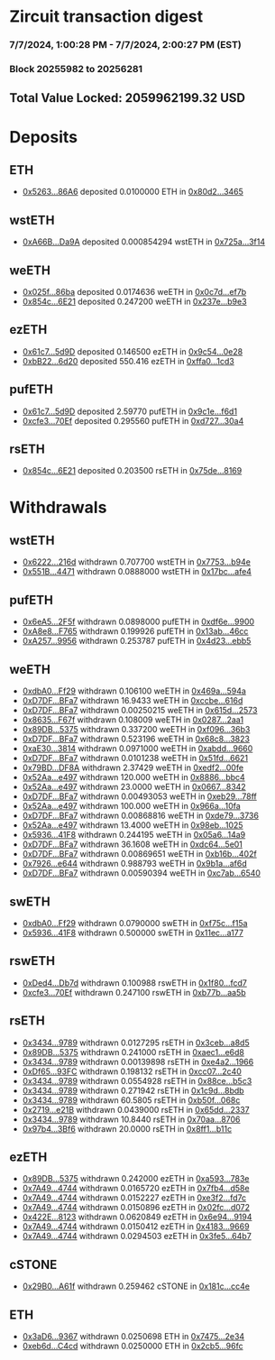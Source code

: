 # Zircuit transaction digest
### 7/7/2024, 1:00:28 PM - 7/7/2024, 2:00:27 PM (EST)
### Block 20255982 to 20256281

## Total Value Locked: 2059962199.32 USD

# Deposits
## ETH
- [0x5263...86A6](https://etherscan.io/address/0x5263Df92dda10a97866e3A474b9C4aEd6A8786A6) deposited 0.0100000 ETH in [0x80d2...3465](https://etherscan.io/tx/0x5263Df92dda10a97866e3A474b9C4aEd6A8786A6)
## wstETH
- [0xA66B...Da9A](https://etherscan.io/address/0xA66Bc54e822B6b429Cf5b573F8B75Ca172a3Da9A) deposited 0.000854294 wstETH in [0x725a...3f14](https://etherscan.io/tx/0xA66Bc54e822B6b429Cf5b573F8B75Ca172a3Da9A)
## weETH
- [0x025f...86ba](https://etherscan.io/address/0x025f4b52478AF0849FB679eF0F3Cdf48a72786ba) deposited 0.0174636 weETH in [0x0c7d...ef7b](https://etherscan.io/tx/0x025f4b52478AF0849FB679eF0F3Cdf48a72786ba)
- [0x854c...6E21](https://etherscan.io/address/0x854c461BA1AA95Bcb3Ac11d8E902EE89983c6E21) deposited 0.247200 weETH in [0x237e...b9e3](https://etherscan.io/tx/0x854c461BA1AA95Bcb3Ac11d8E902EE89983c6E21)
## ezETH
- [0x61c7...5d9D](https://etherscan.io/address/0x61c7adA55d8b293ccfa4e7AcBf75A00709fa5d9D) deposited 0.146500 ezETH in [0x9c54...0e28](https://etherscan.io/tx/0x61c7adA55d8b293ccfa4e7AcBf75A00709fa5d9D)
- [0xbB22...6d20](https://etherscan.io/address/0xbB226555fBB98850273B10b0CF55aD2f99966d20) deposited 550.416 ezETH in [0xffa0...1cd3](https://etherscan.io/tx/0xbB226555fBB98850273B10b0CF55aD2f99966d20)
## pufETH
- [0x61c7...5d9D](https://etherscan.io/address/0x61c7adA55d8b293ccfa4e7AcBf75A00709fa5d9D) deposited 2.59770 pufETH in [0x9c1e...f6d1](https://etherscan.io/tx/0x61c7adA55d8b293ccfa4e7AcBf75A00709fa5d9D)
- [0xcfe3...70Ef](https://etherscan.io/address/0xcfe385ACF3205C6DEC746f07a45e634D486970Ef) deposited 0.295560 pufETH in [0xd727...30a4](https://etherscan.io/tx/0xcfe385ACF3205C6DEC746f07a45e634D486970Ef)
## rsETH
- [0x854c...6E21](https://etherscan.io/address/0x854c461BA1AA95Bcb3Ac11d8E902EE89983c6E21) deposited 0.203500 rsETH in [0x75de...8169](https://etherscan.io/tx/0x854c461BA1AA95Bcb3Ac11d8E902EE89983c6E21)
# Withdrawals
## wstETH
- [0x6222...216d](https://etherscan.io/address/0x62223bb2a4781c9512E5b78cEf1655D1d9cD216d) withdrawn 0.707700 wstETH in [0x7753...b94e](https://etherscan.io/tx/0x62223bb2a4781c9512E5b78cEf1655D1d9cD216d)
- [0x551B...4471](https://etherscan.io/address/0x551B8c62F961640278506b408a751CC29A3f4471) withdrawn 0.0888000 wstETH in [0x17bc...afe4](https://etherscan.io/tx/0x551B8c62F961640278506b408a751CC29A3f4471)
## pufETH
- [0x6eA5...2F5f](https://etherscan.io/address/0x6eA5267DD91f4e94b4c916BF3C9fa802cC322F5f) withdrawn 0.0898000 pufETH in [0xdf6e...9900](https://etherscan.io/tx/0x6eA5267DD91f4e94b4c916BF3C9fa802cC322F5f)
- [0xA8e8...F765](https://etherscan.io/address/0xA8e8A10aABa2b46019df6fBD37133d8D5728F765) withdrawn 0.199926 pufETH in [0x13ab...46cc](https://etherscan.io/tx/0xA8e8A10aABa2b46019df6fBD37133d8D5728F765)
- [0xA257...9956](https://etherscan.io/address/0xA25763177b45d47Fc2D941Cf8bcC1A42a8779956) withdrawn 0.253787 pufETH in [0x4d23...ebb5](https://etherscan.io/tx/0xA25763177b45d47Fc2D941Cf8bcC1A42a8779956)
## weETH
- [0xdbA0...Ff29](https://etherscan.io/address/0xdbA06C2553357D9c1E7ed4ED59F6EDccFFB7Ff29) withdrawn 0.106100 weETH in [0x469a...594a](https://etherscan.io/tx/0xdbA06C2553357D9c1E7ed4ED59F6EDccFFB7Ff29)
- [0xD7DF...BFa7](https://etherscan.io/address/0xD7DF7E085214743530afF339aFC420c7c720BFa7) withdrawn 16.9433 weETH in [0xccbe...616d](https://etherscan.io/tx/0xD7DF7E085214743530afF339aFC420c7c720BFa7)
- [0xD7DF...BFa7](https://etherscan.io/address/0xD7DF7E085214743530afF339aFC420c7c720BFa7) withdrawn 0.00250215 weETH in [0x615d...2573](https://etherscan.io/tx/0xD7DF7E085214743530afF339aFC420c7c720BFa7)
- [0x8635...F67f](https://etherscan.io/address/0x86353CCF57599Bf610Aa6902C0c961A60f93F67f) withdrawn 0.108009 weETH in [0x0287...2aa1](https://etherscan.io/tx/0x86353CCF57599Bf610Aa6902C0c961A60f93F67f)
- [0x89DB...5375](https://etherscan.io/address/0x89DBE549320B4D4926A7a309A53C0DAa22885375) withdrawn 0.337200 weETH in [0xf096...36b3](https://etherscan.io/tx/0x89DBE549320B4D4926A7a309A53C0DAa22885375)
- [0xD7DF...BFa7](https://etherscan.io/address/0xD7DF7E085214743530afF339aFC420c7c720BFa7) withdrawn 0.523196 weETH in [0x68c8...3823](https://etherscan.io/tx/0xD7DF7E085214743530afF339aFC420c7c720BFa7)
- [0xaE30...3814](https://etherscan.io/address/0xaE30C7d0D62E81F52185a97ea0496D7dA73b3814) withdrawn 0.0971000 weETH in [0xabdd...9660](https://etherscan.io/tx/0xaE30C7d0D62E81F52185a97ea0496D7dA73b3814)
- [0xD7DF...BFa7](https://etherscan.io/address/0xD7DF7E085214743530afF339aFC420c7c720BFa7) withdrawn 0.0101238 weETH in [0x51fd...6621](https://etherscan.io/tx/0xD7DF7E085214743530afF339aFC420c7c720BFa7)
- [0x79BD...DF8A](https://etherscan.io/address/0x79BD295fb9f0256a92B7d21075d34b6cAa10DF8A) withdrawn 2.37429 weETH in [0xedf2...00fe](https://etherscan.io/tx/0x79BD295fb9f0256a92B7d21075d34b6cAa10DF8A)
- [0x52Aa...e497](https://etherscan.io/address/0x52Aa899454998Be5b000Ad077a46Bbe360F4e497) withdrawn 120.000 weETH in [0x8886...bbc4](https://etherscan.io/tx/0x52Aa899454998Be5b000Ad077a46Bbe360F4e497)
- [0x52Aa...e497](https://etherscan.io/address/0x52Aa899454998Be5b000Ad077a46Bbe360F4e497) withdrawn 23.0000 weETH in [0x0667...8342](https://etherscan.io/tx/0x52Aa899454998Be5b000Ad077a46Bbe360F4e497)
- [0xD7DF...BFa7](https://etherscan.io/address/0xD7DF7E085214743530afF339aFC420c7c720BFa7) withdrawn 0.00493053 weETH in [0xeb29...78ff](https://etherscan.io/tx/0xD7DF7E085214743530afF339aFC420c7c720BFa7)
- [0x52Aa...e497](https://etherscan.io/address/0x52Aa899454998Be5b000Ad077a46Bbe360F4e497) withdrawn 100.000 weETH in [0x966a...10fa](https://etherscan.io/tx/0x52Aa899454998Be5b000Ad077a46Bbe360F4e497)
- [0xD7DF...BFa7](https://etherscan.io/address/0xD7DF7E085214743530afF339aFC420c7c720BFa7) withdrawn 0.00868816 weETH in [0xde79...3736](https://etherscan.io/tx/0xD7DF7E085214743530afF339aFC420c7c720BFa7)
- [0x52Aa...e497](https://etherscan.io/address/0x52Aa899454998Be5b000Ad077a46Bbe360F4e497) withdrawn 13.4000 weETH in [0x98eb...1025](https://etherscan.io/tx/0x52Aa899454998Be5b000Ad077a46Bbe360F4e497)
- [0x5936...41F8](https://etherscan.io/address/0x5936Efb338cEDA7b7E22fd0eC0C643167db541F8) withdrawn 0.244195 weETH in [0x05a6...14a9](https://etherscan.io/tx/0x5936Efb338cEDA7b7E22fd0eC0C643167db541F8)
- [0xD7DF...BFa7](https://etherscan.io/address/0xD7DF7E085214743530afF339aFC420c7c720BFa7) withdrawn 36.1608 weETH in [0xdc64...5e01](https://etherscan.io/tx/0xD7DF7E085214743530afF339aFC420c7c720BFa7)
- [0xD7DF...BFa7](https://etherscan.io/address/0xD7DF7E085214743530afF339aFC420c7c720BFa7) withdrawn 0.00869651 weETH in [0xb16b...402f](https://etherscan.io/tx/0xD7DF7E085214743530afF339aFC420c7c720BFa7)
- [0x7926...e644](https://etherscan.io/address/0x79264b6798D32d9DE45bb3b315649b2dCa1fe644) withdrawn 0.988793 weETH in [0x9b1a...af6d](https://etherscan.io/tx/0x79264b6798D32d9DE45bb3b315649b2dCa1fe644)
- [0xD7DF...BFa7](https://etherscan.io/address/0xD7DF7E085214743530afF339aFC420c7c720BFa7) withdrawn 0.00590394 weETH in [0xc7ab...6540](https://etherscan.io/tx/0xD7DF7E085214743530afF339aFC420c7c720BFa7)
## swETH
- [0xdbA0...Ff29](https://etherscan.io/address/0xdbA06C2553357D9c1E7ed4ED59F6EDccFFB7Ff29) withdrawn 0.0790000 swETH in [0xf75c...f15a](https://etherscan.io/tx/0xdbA06C2553357D9c1E7ed4ED59F6EDccFFB7Ff29)
- [0x5936...41F8](https://etherscan.io/address/0x5936Efb338cEDA7b7E22fd0eC0C643167db541F8) withdrawn 0.500000 swETH in [0x11ec...a177](https://etherscan.io/tx/0x5936Efb338cEDA7b7E22fd0eC0C643167db541F8)
## rswETH
- [0xDed4...Db7d](https://etherscan.io/address/0xDed43bb9246FB4a3d1a4d0cbE2B05a3E8576Db7d) withdrawn 0.100988 rswETH in [0x1f80...fcd7](https://etherscan.io/tx/0xDed43bb9246FB4a3d1a4d0cbE2B05a3E8576Db7d)
- [0xcfe3...70Ef](https://etherscan.io/address/0xcfe385ACF3205C6DEC746f07a45e634D486970Ef) withdrawn 0.247100 rswETH in [0xb77b...aa5b](https://etherscan.io/tx/0xcfe385ACF3205C6DEC746f07a45e634D486970Ef)
## rsETH
- [0x3434...9789](https://etherscan.io/address/0x34349c5569e7B846c3558961552D2202760A9789) withdrawn 0.0127295 rsETH in [0x3ceb...a8d5](https://etherscan.io/tx/0x34349c5569e7B846c3558961552D2202760A9789)
- [0x89DB...5375](https://etherscan.io/address/0x89DBE549320B4D4926A7a309A53C0DAa22885375) withdrawn 0.241000 rsETH in [0xaec1...e6d8](https://etherscan.io/tx/0x89DBE549320B4D4926A7a309A53C0DAa22885375)
- [0x3434...9789](https://etherscan.io/address/0x34349c5569e7B846c3558961552D2202760A9789) withdrawn 0.00139898 rsETH in [0xe4a2...1966](https://etherscan.io/tx/0x34349c5569e7B846c3558961552D2202760A9789)
- [0xDf65...93FC](https://etherscan.io/address/0xDf658f4469fDCe9133ECaE0969360C30a99893FC) withdrawn 0.198132 rsETH in [0xcc07...2c40](https://etherscan.io/tx/0xDf658f4469fDCe9133ECaE0969360C30a99893FC)
- [0x3434...9789](https://etherscan.io/address/0x34349c5569e7B846c3558961552D2202760A9789) withdrawn 0.0554928 rsETH in [0x88ce...b5c3](https://etherscan.io/tx/0x34349c5569e7B846c3558961552D2202760A9789)
- [0x3434...9789](https://etherscan.io/address/0x34349c5569e7B846c3558961552D2202760A9789) withdrawn 0.271942 rsETH in [0x1c9d...8bdb](https://etherscan.io/tx/0x34349c5569e7B846c3558961552D2202760A9789)
- [0x3434...9789](https://etherscan.io/address/0x34349c5569e7B846c3558961552D2202760A9789) withdrawn 60.5805 rsETH in [0xb50f...068c](https://etherscan.io/tx/0x34349c5569e7B846c3558961552D2202760A9789)
- [0x2719...e21B](https://etherscan.io/address/0x2719e4c5F93224F02D7B0cA9F86894A98F49e21B) withdrawn 0.0439000 rsETH in [0x65dd...2337](https://etherscan.io/tx/0x2719e4c5F93224F02D7B0cA9F86894A98F49e21B)
- [0x3434...9789](https://etherscan.io/address/0x34349c5569e7B846c3558961552D2202760A9789) withdrawn 10.8440 rsETH in [0x70aa...8706](https://etherscan.io/tx/0x34349c5569e7B846c3558961552D2202760A9789)
- [0x97b4...3Bf6](https://etherscan.io/address/0x97b418F3F1aBe6810Bed881Cfc298491f4b93Bf6) withdrawn 20.0000 rsETH in [0x8ff1...b11c](https://etherscan.io/tx/0x97b418F3F1aBe6810Bed881Cfc298491f4b93Bf6)
## ezETH
- [0x89DB...5375](https://etherscan.io/address/0x89DBE549320B4D4926A7a309A53C0DAa22885375) withdrawn 0.242000 ezETH in [0xa593...783e](https://etherscan.io/tx/0x89DBE549320B4D4926A7a309A53C0DAa22885375)
- [0x7A49...4744](https://etherscan.io/address/0x7A493Be5c2ce014cD049Bf178a1ac0Db1B434744) withdrawn 0.0165720 ezETH in [0x7fb4...d58e](https://etherscan.io/tx/0x7A493Be5c2ce014cD049Bf178a1ac0Db1B434744)
- [0x7A49...4744](https://etherscan.io/address/0x7A493Be5c2ce014cD049Bf178a1ac0Db1B434744) withdrawn 0.0152227 ezETH in [0xe3f2...fd7c](https://etherscan.io/tx/0x7A493Be5c2ce014cD049Bf178a1ac0Db1B434744)
- [0x7A49...4744](https://etherscan.io/address/0x7A493Be5c2ce014cD049Bf178a1ac0Db1B434744) withdrawn 0.0150896 ezETH in [0x02fc...d072](https://etherscan.io/tx/0x7A493Be5c2ce014cD049Bf178a1ac0Db1B434744)
- [0x422E...8123](https://etherscan.io/address/0x422ED041eB3852c0a289223428299ec85E168123) withdrawn 0.0620849 ezETH in [0x6e94...9194](https://etherscan.io/tx/0x422ED041eB3852c0a289223428299ec85E168123)
- [0x7A49...4744](https://etherscan.io/address/0x7A493Be5c2ce014cD049Bf178a1ac0Db1B434744) withdrawn 0.0150412 ezETH in [0x4183...9669](https://etherscan.io/tx/0x7A493Be5c2ce014cD049Bf178a1ac0Db1B434744)
- [0x7A49...4744](https://etherscan.io/address/0x7A493Be5c2ce014cD049Bf178a1ac0Db1B434744) withdrawn 0.0294503 ezETH in [0x3fe5...64b7](https://etherscan.io/tx/0x7A493Be5c2ce014cD049Bf178a1ac0Db1B434744)
## cSTONE
- [0x29B0...A61f](https://etherscan.io/address/0x29B0288A2343575526C6957f5D78C75acC06A61f) withdrawn 0.259462 cSTONE in [0x181c...cc4e](https://etherscan.io/tx/0x29B0288A2343575526C6957f5D78C75acC06A61f)
## ETH
- [0x3aD6...9367](https://etherscan.io/address/0x3aD6973907B30C9F1558261b7A424CE64ca89367) withdrawn 0.0250698 ETH in [0x7475...2e34](https://etherscan.io/tx/0x3aD6973907B30C9F1558261b7A424CE64ca89367)
- [0xeb6d...C4cd](https://etherscan.io/address/0xeb6dFfC78930fe63B98cbb9e42946331154AC4cd) withdrawn 0.0250000 ETH in [0x2cb5...96fc](https://etherscan.io/tx/0xeb6dFfC78930fe63B98cbb9e42946331154AC4cd)
